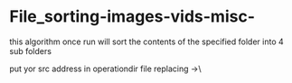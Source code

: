 # File_sorting-images-vids-misc-
this algorithm once run will sort the contents of the specified folder into 4 sub folders

put yor src address in operationdir file replacing \->\\
